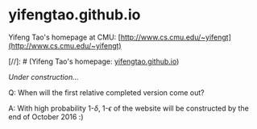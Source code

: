 # yifengtao.github.io
Yifeng Tao's homepage at CMU: [http://www.cs.cmu.edu/~yifengt](http://www.cs.cmu.edu/~yifengt)

[//]: # (Yifeng Tao's homepage: [yifengtao.github.io](https://yifengtao.github.io))





*Under construction...*

Q: When will the first relative completed version come out?

A: With high probability 1-$\delta$, 1-$\epsilon$ of the website will be constructed by the end of October 2016 :)
